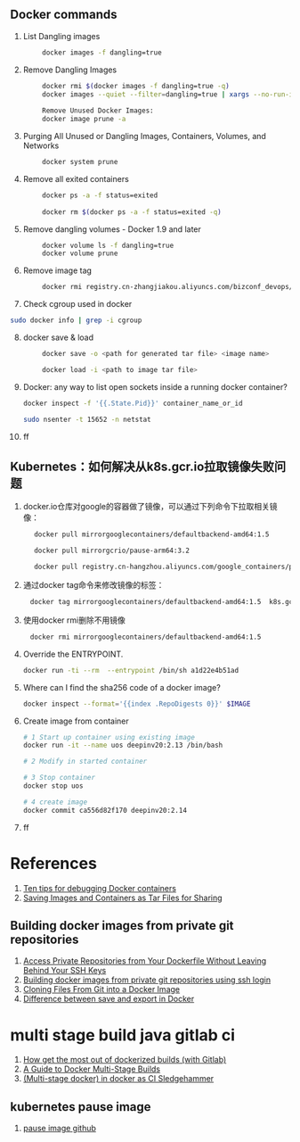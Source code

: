 ## Docker commands

1. List Dangling images
```bash
        docker images -f dangling=true
```
2. Remove Dangling Images
```bash
        docker rmi $(docker images -f dangling=true -q)
        docker images --quiet --filter=dangling=true | xargs --no-run-if-empty docker rmi
  
        Remove Unused Docker Images:
        docker image prune -a
```
3. Purging All Unused or Dangling Images, Containers, Volumes, and Networks
```bash
        docker system prune
```
4. Remove all exited containers
```bash
        docker ps -a -f status=exited
  
        docker rm $(docker ps -a -f status=exited -q)
```
5.  Remove dangling volumes - Docker 1.9 and later
```bash
        docker volume ls -f dangling=true
        docker volume prune
```
6.   Remove image tag
```bash
        docker rmi registry.cn-zhangjiakou.aliyuncs.com/bizconf_devops/deepin_qt:v20base-qt5.11
```

7. Check cgroup used in docker 
```bash
sudo docker info | grep -i cgroup
```
8. docker save & load
```bash
        docker save -o <path for generated tar file> <image name>

        docker load -i <path to image tar file>
```
9. Docker: any way to list open sockets inside a running docker container?
    ```bash
    docker inspect -f '{{.State.Pid}}' container_name_or_id

    sudo nsenter -t 15652 -n netstat
    ```
10. ff

## Kubernetes：如何解决从k8s.gcr.io拉取镜像失败问题
1. docker.io仓库对google的容器做了镜像，可以通过下列命令下拉取相关镜像：
```bash
      docker pull mirrorgooglecontainers/defaultbackend-amd64:1.5

      docker pull mirrorgcrio/pause-arm64:3.2

      docker pull registry.cn-hangzhou.aliyuncs.com/google_containers/pause:3.2
```
2. 通过docker tag命令来修改镜像的标签：
```bash
     docker tag mirrorgooglecontainers/defaultbackend-amd64:1.5  k8s.gcr.io/defaultbackend-amd64:1.5
```
3. 使用docker rmi删除不用镜像
```bash
     docker rmi mirrorgooglecontainers/defaultbackend-amd64:1.5
```
4. Override the ENTRYPOINT.
   ```bash
   docker run -ti --rm  --entrypoint /bin/sh a1d22e4b51ad
   ```
5. Where can I find the sha256 code of a docker image?
   ```bash
   docker inspect --format='{{index .RepoDigests 0}}' $IMAGE
   ```
6. Create image from container
   ```bash
   # 1 Start up container using existing image
   docker run -it --name uos deepinv20:2.13 /bin/bash

   # 2 Modify in started container

   # 3 Stop container
   docker stop uos

   # 4 create image
   docker commit ca556d82f170 deepinv20:2.14
   ```
7. ff

# References
1. [Ten tips for debugging Docker containers](https://medium.com/@betz.mark/ten-tips-for-debugging-docker-containers-cde4da841a1d)
2. [Saving Images and Containers as Tar Files for Sharing](http://dockerlabs.collabnix.com/beginners/saving-images-as-tar/)

## Building docker images from private git repositories
1. [Access Private Repositories from Your Dockerfile Without Leaving Behind Your SSH Keys](https://vsupalov.com/build-docker-image-clone-private-repo-ssh-key/)
2. [Building docker images from private git repositories using ssh login](https://itnext.io/building-docker-images-from-private-git-repositories-using-ssh-login-433edf5a18f2)
3. [Cloning Files From Git into a Docker Image](https://janakerman.co.uk/docker-git-clone/)
4. [Difference between save and export in Docker](https://tuhrig.de/difference-between-save-and-export-in-docker/)

# multi stage build java gitlab ci
1. [How get the most out of dockerized builds (with Gitlab)](https://medium.com/fme-developer-stories/how-get-the-most-out-of-dockerized-builds-with-gitlab-e368b960f7c1)
2. [A Guide to Docker Multi-Stage Builds](https://blog.bitsrc.io/a-guide-to-docker-multi-stage-builds-206e8f31aeb8)
3. [(Multi-stage docker) in docker as CI Sledgehammer](https://blog.scottlogic.com/2018/02/09/multi-dind-ci-boxes.html)

## kubernetes pause image
1. [pause image github](https://github.com/kubernetes/kubernetes/tree/master/build/pause)